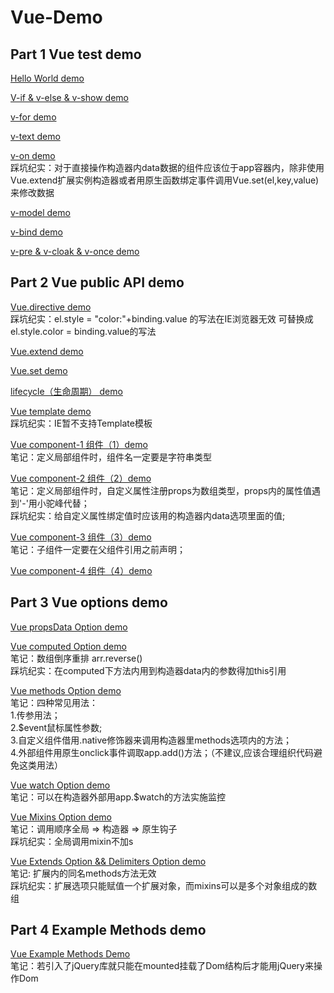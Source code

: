 # Vue-Demo
## Part 1 Vue test demo

[Hello World demo](#)

[V-if & v-else & v-show demo](#)

[v-for demo](#)

[v-text demo](#)

[v-on demo](#)  
踩坑纪实：对于直接操作构造器内data数据的组件应该位于app容器内，除非使用Vue.extend扩展实例构造器或者用原生函数绑定事件调用Vue.set(el,key,value)来修改数据

[v-model demo](#)

[v-bind demo](#)

[v-pre & v-cloak & v-once demo](#)

## Part 2 Vue public API demo

[Vue.directive demo](#)  
踩坑纪实：el.style = "color:"+binding.value 的写法在IE浏览器无效  可替换成el.style.color = binding.value的写法

[Vue.extend demo](#)

[Vue.set demo](#)

[lifecycle（生命周期） demo](#)

[Vue template demo](#)  
踩坑纪实：IE暂不支持Template模板

[Vue component-1 组件（1）demo](#)  
笔记：定义局部组件时，组件名一定要是字符串类型

[Vue component-2 组件（2）demo](#)  
笔记：定义局部组件时，自定义属性注册props为数组类型，props内的属性值遇到'-'用小驼峰代替；  
踩坑纪实：给自定义属性绑定值时应该用的构造器内data选项里面的值;

[Vue component-3 组件（3）demo](#)  
笔记：子组件一定要在父组件引用之前声明；

[Vue component-4 组件（4）demo](#)  

## Part 3 Vue options demo

[Vue propsData Option demo](#) 

[Vue computed Option demo](#)  
笔记：数组倒序重排 arr.reverse()  
踩坑纪实：在computed下方法内用到构造器data内的参数得加this引用

[Vue methods Option demo](#)   
笔记：四种常见用法：  
1.传参用法；  
2.$event鼠标属性参数;  
3.自定义组件借用.native修饰器来调用构造器里methods选项内的方法；  
4.外部组件用原生onclick事件调取app.add()方法；（不建议,应该合理组织代码避免这类用法）

[Vue watch Option demo](#)  
笔记：可以在构造器外部用app.$watch的方法实施监控

[Vue Mixins Option demo](#)  
笔记：调用顺序全局 => 构造器 => 原生钩子  
踩坑纪实：全局调用mixin不加s

[Vue Extends Option && Delimiters Option demo](#)  
笔记: 扩展内的同名methods方法无效  
踩坑纪实：扩展选项只能赋值一个扩展对象，而mixins可以是多个对象组成的数组

## Part 4 Example Methods demo

[Vue Example Methods Demo](#)  
笔记：若引入了jQuery库就只能在mounted挂载了Dom结构后才能用jQuery来操作Dom
